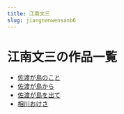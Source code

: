 ```yaml
---
title: 江南文三
slug: jiangnanwensanb6
---
```


# 江南文三の作品一覧

- [佐渡が島のこと](zuodugadaonokotob3)
- [佐渡が島から](zuodugadaokarafa)
- [佐渡が島を出て](zuodugadaowochutee3)
- [相川おけさ](xiangchuanokesace)
